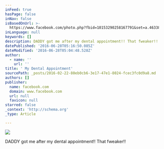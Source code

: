 ```yaml
---
inFeed: true
hasPage: false
inNav: false
isBasedOnUrl: >-
  https://www.facebook.com/photo.php?fbid=10153290258167791&set=a.46338177790.68049.687757790&type=3&theater&notif_t=like
inLanguage: null
keywords: []
description: DADDY got me after my dental appointment!! That fweaker!!
datePublished: '2016-06-28T05:16:50.085Z'
dateModified: '2016-06-28T05:04:48.528Z'
author:
  - name: ''
    url: ''
title: ' My Dental Appointment'
sourcePath: _posts/2016-02-22-80eb0cb6-3e17-47e1-8024-fcec3fc0d9a8.md
authors: []
publisher:
  name: facebook.com
  domain: www.facebook.com
  url: null
  favicon: null
starred: false
_context: 'http://schema.org'
_type: Article

---
```

![](https://s3-us-west-2.amazonaws.com/the-grid-img/p/7479bb5295f9d6df41ef77e0dabdbe4ce41c4c31.jpg)

DADDY got me after my dental appointment!! That fweaker!!